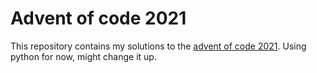 # Advent of code 2021

This repository contains my solutions to the [advent of code 2021](https://adventofcode.com/2021). Using python for now, might change it up.
